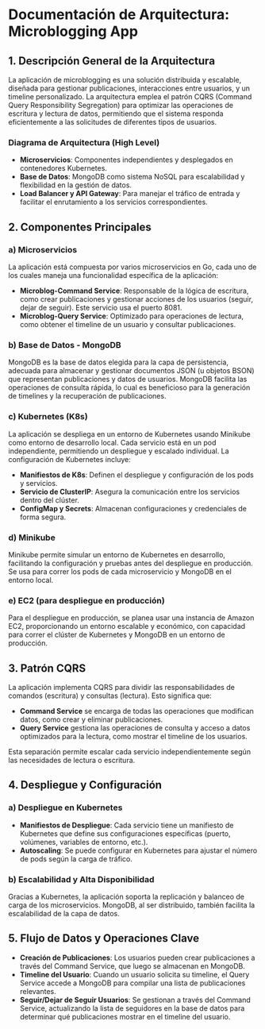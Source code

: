 # Documentación de Arquitectura: Microblogging App

## 1. Descripción General de la Arquitectura

La aplicación de microblogging es una solución distribuida y escalable, diseñada para gestionar publicaciones, interacciones entre usuarios, y un timeline personalizado. La arquitectura emplea el patrón CQRS (Command Query Responsibility Segregation) para optimizar las operaciones de escritura y lectura de datos, permitiendo que el sistema responda eficientemente a las solicitudes de diferentes tipos de usuarios.

### Diagrama de Arquitectura (High Level)

- **Microservicios**: Componentes independientes y desplegados en contenedores Kubernetes.
- **Base de Datos**: MongoDB como sistema NoSQL para escalabilidad y flexibilidad en la gestión de datos.
- **Load Balancer y API Gateway**: Para manejar el tráfico de entrada y facilitar el enrutamiento a los servicios correspondientes.

## 2. Componentes Principales

### a) Microservicios

La aplicación está compuesta por varios microservicios en Go, cada uno de los cuales maneja una funcionalidad específica de la aplicación:

- **Microblog-Command Service**: Responsable de la lógica de escritura, como crear publicaciones y gestionar acciones de los usuarios (seguir, dejar de seguir). Este servicio usa el puerto 8081.
- **Microblog-Query Service**: Optimizado para operaciones de lectura, como obtener el timeline de un usuario y consultar publicaciones.

### b) Base de Datos - MongoDB

MongoDB es la base de datos elegida para la capa de persistencia, adecuada para almacenar y gestionar documentos JSON (u objetos BSON) que representan publicaciones y datos de usuarios. MongoDB facilita las operaciones de consulta rápida, lo cual es beneficioso para la generación de timelines y la recuperación de publicaciones.

### c) Kubernetes (K8s)

La aplicación se despliega en un entorno de Kubernetes usando Minikube como entorno de desarrollo local. Cada servicio está en un pod independiente, permitiendo un despliegue y escalado individual. La configuración de Kubernetes incluye:

- **Manifiestos de K8s**: Definen el despliegue y configuración de los pods y servicios.
- **Servicio de ClusterIP**: Asegura la comunicación entre los servicios dentro del clúster.
- **ConfigMap y Secrets**: Almacenan configuraciones y credenciales de forma segura.

### d) Minikube

Minikube permite simular un entorno de Kubernetes en desarrollo, facilitando la configuración y pruebas antes del despliegue en producción. Se usa para correr los pods de cada microservicio y MongoDB en el entorno local.

### e) EC2 (para despliegue en producción)

Para el despliegue en producción, se planea usar una instancia de Amazon EC2, proporcionando un entorno escalable y económico, con capacidad para correr el clúster de Kubernetes y MongoDB en un entorno de producción.

## 3. Patrón CQRS

La aplicación implementa CQRS para dividir las responsabilidades de comandos (escritura) y consultas (lectura). Esto significa que:

- **Command Service** se encarga de todas las operaciones que modifican datos, como crear y eliminar publicaciones.
- **Query Service** gestiona las operaciones de consulta y acceso a datos optimizados para la lectura, como mostrar el timeline de los usuarios.

Esta separación permite escalar cada servicio independientemente según las necesidades de lectura o escritura.

## 4. Despliegue y Configuración

### a) Despliegue en Kubernetes

- **Manifiestos de Despliegue**: Cada servicio tiene un manifiesto de Kubernetes que define sus configuraciones específicas (puerto, volúmenes, variables de entorno, etc.).
- **Autoscaling**: Se puede configurar en Kubernetes para ajustar el número de pods según la carga de tráfico.

### b) Escalabilidad y Alta Disponibilidad

Gracias a Kubernetes, la aplicación soporta la replicación y balanceo de carga de los microservicios. MongoDB, al ser distribuido, también facilita la escalabilidad de la capa de datos.

## 5. Flujo de Datos y Operaciones Clave

- **Creación de Publicaciones**: Los usuarios pueden crear publicaciones a través del Command Service, que luego se almacenan en MongoDB.
- **Timeline del Usuario**: Cuando un usuario solicita su timeline, el Query Service accede a MongoDB para compilar una lista de publicaciones relevantes.
- **Seguir/Dejar de Seguir Usuarios**: Se gestionan a través del Command Service, actualizando la lista de seguidores en la base de datos para determinar qué publicaciones mostrar en el timeline del usuario.